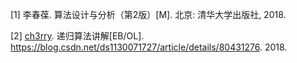 [1] 李春葆. 算法设计与分析（第2版）[M]. 北京: 清华大学出版社, 2018.

[2] [ch3rry](https://blog.csdn.net/ds1130071727). 递归算法讲解[EB/OL]. https://blog.csdn.net/ds1130071727/article/details/80431276. 2018.